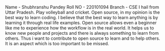 Name - Shubhranshu Pandey
Roll NO - 220101094
Branch - CSE
I hail from Uttar Pradesh. Play volleyball and cricket. 
Open source, in my opinion is the best way to learn coding. I believe that the best way to learn anything is by learning it through real life examples. Open source allows even a beginner like me to experience how the workflow is in the real world. It helps us to know new people and projects and there is always something to learn from others. Thus i want to contribute to open source to learn and to help others. It is an aspect which is too important to be missed.